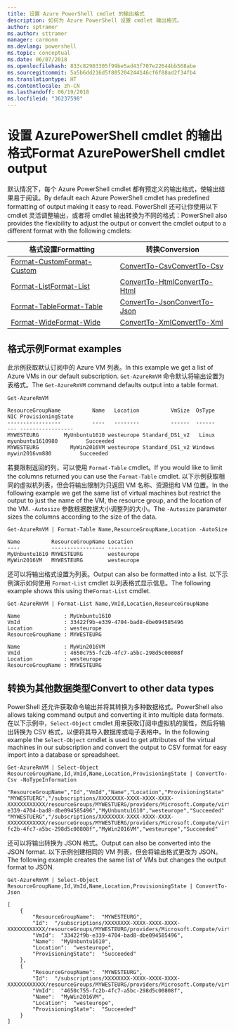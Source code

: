 ```yaml
---
title: 设置 Azure PowerShell cmdlet 的输出格式
description: 如何为 Azure PowerShell 设置 cmdlet 输出格式。
author: sptramer
ms.author: sttramer
manager: carmonm
ms.devlang: powershell
ms.topic: conceptual
ms.date: 06/07/2018
ms.openlocfilehash: 833c82903305f99be5ad43f707e22644bb568abe
ms.sourcegitcommit: 5a5b6dd216d5f805204244146cf6f88ad2f34fb4
ms.translationtype: HT
ms.contentlocale: zh-CN
ms.lasthandoff: 06/19/2018
ms.locfileid: "36237598"
---
```

# <a name="format-azurepowershell-cmdlet-output"></a><span data-ttu-id="69b69-103">设置 AzurePowerShell cmdlet 的输出格式</span><span class="sxs-lookup"><span data-stu-id="69b69-103">Format AzurePowerShell cmdlet output</span></span>

<span data-ttu-id="69b69-104">默认情况下，每个 Azure PowerShell cmdlet 都有预定义的输出格式，使输出结果易于阅读。</span><span class="sxs-lookup"><span data-stu-id="69b69-104">By default each Azure PowerShell cmdlet has predefined formatting of output making it easy to read.</span></span>  <span data-ttu-id="69b69-105">PowerShell 还可让你使用以下 cmdlet 灵活调整输出，或者将 cmdlet 输出转换为不同的格式：</span><span class="sxs-lookup"><span data-stu-id="69b69-105">PowerShell also provides the flexibility to adjust the output or convert the cmdlet output to a different format with the following cmdlets:</span></span>

| <span data-ttu-id="69b69-106">格式设置</span><span class="sxs-lookup"><span data-stu-id="69b69-106">Formatting</span></span>      | <span data-ttu-id="69b69-107">转换</span><span class="sxs-lookup"><span data-stu-id="69b69-107">Conversion</span></span>       |
|-----------------|------------------|
| [<span data-ttu-id="69b69-108">Format-Custom</span><span class="sxs-lookup"><span data-stu-id="69b69-108">Format-Custom</span></span>](/powershell/module/microsoft.powershell.utility/format-custom) | [<span data-ttu-id="69b69-109">ConvertTo-Csv</span><span class="sxs-lookup"><span data-stu-id="69b69-109">ConvertTo-Csv</span></span>](/powershell/module/microsoft.powershell.utility/convertto-csv)  |
| [<span data-ttu-id="69b69-110">Format-List</span><span class="sxs-lookup"><span data-stu-id="69b69-110">Format-List</span></span>](/powershell/module/microsoft.powershell.utility/format-list)   | [<span data-ttu-id="69b69-111">ConvertTo-Html</span><span class="sxs-lookup"><span data-stu-id="69b69-111">ConvertTo-Html</span></span>](/powershell/module/microsoft.powershell.utility/convertto-html) |
| [<span data-ttu-id="69b69-112">Format-Table</span><span class="sxs-lookup"><span data-stu-id="69b69-112">Format-Table</span></span>](/powershell/module/microsoft.powershell.utility/format-table)  | [<span data-ttu-id="69b69-113">ConvertTo-Json</span><span class="sxs-lookup"><span data-stu-id="69b69-113">ConvertTo-Json</span></span>](/powershell/module/microsoft.powershell.utility/convertto-json) |
| [<span data-ttu-id="69b69-114">Format-Wide</span><span class="sxs-lookup"><span data-stu-id="69b69-114">Format-Wide</span></span>](/powershell/module/microsoft.powershell.utility/format-wide)   | [<span data-ttu-id="69b69-115">ConvertTo-Xml</span><span class="sxs-lookup"><span data-stu-id="69b69-115">ConvertTo-Xml</span></span>](/powershell/module/microsoft.powershell.utility/convertto-xml)  |

## <a name="format-examples"></a><span data-ttu-id="69b69-116">格式示例</span><span class="sxs-lookup"><span data-stu-id="69b69-116">Format examples</span></span>

<span data-ttu-id="69b69-117">此示例获取默认订阅中的 Azure VM 列表。</span><span class="sxs-lookup"><span data-stu-id="69b69-117">In this example we get a list of Azure VMs in our default subscription.</span></span>  <span data-ttu-id="69b69-118">`Get-AzureRmVM` 命令默认将输出设置为表格式。</span><span class="sxs-lookup"><span data-stu-id="69b69-118">The `Get-AzureRmVM` command defaults output into a table format.</span></span>

```azurepowershell-interactive
Get-AzureRmVM
```

```output
ResourceGroupName          Name   Location          VmSize  OsType              NIC ProvisioningState
-----------------          ----   --------          ------  ------              --- -----------------
MYWESTEURG        MyUnbuntu1610 westeurope Standard_DS1_v2   Linux myunbuntu1610980         Succeeded
MYWESTEURG          MyWin2016VM westeurope Standard_DS1_v2 Windows   mywin2016vm880         Succeeded
```

<span data-ttu-id="69b69-119">若要限制返回的列，可以使用 `Format-Table` cmdlet。</span><span class="sxs-lookup"><span data-stu-id="69b69-119">If you would like to limit the columns returned you can use the `Format-Table` cmdlet.</span></span> <span data-ttu-id="69b69-120">以下示例获取相同的虚拟机列表，但会将输出限制为只返回 VM 名称、资源组和 VM 位置。</span><span class="sxs-lookup"><span data-stu-id="69b69-120">In the following example we get the same list of virtual machines but restrict the output to just the name of the VM, the resource group, and the location of the VM.</span></span>  <span data-ttu-id="69b69-121">`-Autosize` 参数根据数据大小调整列的大小。</span><span class="sxs-lookup"><span data-stu-id="69b69-121">The `-Autosize` parameter sizes the columns according to the size of the data.</span></span>

```azurepowershell-interactive
Get-AzureRmVM | Format-Table Name,ResourceGroupName,Location -AutoSize
```

```output
Name          ResourceGroupName Location
----          ----------------- --------
MyUnbuntu1610 MYWESTEURG        westeurope
MyWin2016VM   MYWESTEURG        westeurope
```

<span data-ttu-id="69b69-122">还可以将输出格式设置为列表。</span><span class="sxs-lookup"><span data-stu-id="69b69-122">Output can also be formatted into a list.</span></span> <span data-ttu-id="69b69-123">以下示例演示如何使用 `Format-List` cmdlet 以列表格式显示信息。</span><span class="sxs-lookup"><span data-stu-id="69b69-123">The following example shows this using the`Format-List` cmdlet.</span></span>

```azurepowershell-interactive
Get-AzureRmVM | Format-List Name,VmId,Location,ResourceGroupName
```

```output
Name              : MyUnbuntu1610
VmId              : 33422f9b-e339-4704-bad8-dbe094585496
Location          : westeurope
ResourceGroupName : MYWESTEURG

Name              : MyWin2016VM
VmId              : 4650c755-fc2b-4fc7-a5bc-298d5c00808f
Location          : westeurope
ResourceGroupName : MYWESTEURG
```

## <a name="convert-to-other-data-types"></a><span data-ttu-id="69b69-124">转换为其他数据类型</span><span class="sxs-lookup"><span data-stu-id="69b69-124">Convert to other data types</span></span>

<span data-ttu-id="69b69-125">PowerShell 还允许获取命令输出并将其转换为多种数据格式。</span><span class="sxs-lookup"><span data-stu-id="69b69-125">PowerShell also allows taking command output and converting it into multiple data formats.</span></span> <span data-ttu-id="69b69-126">在以下示例中，`Select-Object` cmdlet 用来获取订阅中虚拟机的属性，然后将输出转换为 CSV 格式，以便将其导入数据库或电子表格中。</span><span class="sxs-lookup"><span data-stu-id="69b69-126">In the following example the `Select-Object` cmdlet is used to get attributes of the virtual machines in our subscription and convert the output to CSV format for easy import into a database or spreadsheet.</span></span>

```azurepowershell-interactive
Get-AzureRmVM | Select-Object ResourceGroupName,Id,VmId,Name,Location,ProvisioningState | ConvertTo-Csv -NoTypeInformation
```

```output
"ResourceGroupName","Id","VmId","Name","Location","ProvisioningState"
"MYWESTUERG","/subscriptions/XXXXXXXX-XXXX-XXXX-XXXX-XXXXXXXXXXXX/resourceGroups/MYWESTUERG/providers/Microsoft.Compute/virtualMachines/MyUnbuntu1610","33422f9b-e339-4704-bad8-dbe094585496","MyUnbuntu1610","westeurope","Succeeded"
"MYWESTUERG","/subscriptions/XXXXXXXX-XXXX-XXXX-XXXX-XXXXXXXXXXXX/resourceGroups/MYWESTUERG/providers/Microsoft.Compute/virtualMachines/MyWin2016VM","4650c755-fc2b-4fc7-a5bc-298d5c00808f","MyWin2016VM","westeurope","Succeeded"
```

<span data-ttu-id="69b69-127">还可以将输出转换为 JSON 格式。</span><span class="sxs-lookup"><span data-stu-id="69b69-127">Output can also be converted into the JSON format.</span></span>  <span data-ttu-id="69b69-128">以下示例创建相同的 VM 列表，但会将输出格式更改为 JSON。</span><span class="sxs-lookup"><span data-stu-id="69b69-128">The following example creates the same list of VMs but changes the output format to JSON.</span></span>

```azurepowershell-interactive
Get-AzureRmVM | Select-Object ResourceGroupName,Id,VmId,Name,Location,ProvisioningState | ConvertTo-Json
```

```output
[
    {
        "ResourceGroupName":  "MYWESTEURG",
        "Id":  "/subscriptions/XXXXXXXX-XXXX-XXXX-XXXX-XXXXXXXXXXXX/resourceGroups/MYWESTEURG/providers/Microsoft.Compute/virtualMachines/MyUnbuntu1610",
        "VmId":  "33422f9b-e339-4704-bad8-dbe094585496",
        "Name":  "MyUnbuntu1610",
        "Location":  "westeurope",
        "ProvisioningState":  "Succeeded"
    },
    {
        "ResourceGroupName":  "MYWESTEURG",
        "Id":  "/subscriptions/XXXXXXXX-XXXX-XXXX-XXXX-XXXXXXXXXXXX/resourceGroups/MYWESTEURG/providers/Microsoft.Compute/virtualMachines/MyWin2016VM",
        "VmId":  "4650c755-fc2b-4fc7-a5bc-298d5c00808f",
        "Name":  "MyWin2016VM",
        "Location":  "westeurope",
        "ProvisioningState":  "Succeeded"
    }
]
```
